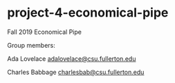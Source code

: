 # project-4-economical-pipe
Fall 2019 Economical Pipe

Group members:

Ada Lovelace adalovelace@csu.fullerton.edu

Charles Babbage charlesbab@csu.fullerton.edu

